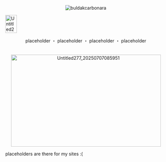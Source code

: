 <p align="center"> <img src="https://komarev.com/ghpvc/?username=buldakcarbonara&label=　𝓃𝑜𝑜𝒹𝓈　&color=F2B2C3&style=flat" alt="buldakcarbonara" /> </p>
<img width="36" height="56" alt="Untitled284_20250711193810" src="https://github.com/user-attachments/assets/91fcee58-ed4a-4c78-bad4-806553c9d9b2" />

<p align="center"> placeholder ・ placeholder ・ placeholder ・ placeholder
　<p align="center">　　　　　　　　　　　　　　　　　　　　　　　　　　　　　　　　　　　　　　　　　 <img width="469" height="288" alt="Untitled277_20250707085951" src="https://github.com/user-attachments/assets/be1928a9-7481-40e6-9309-1a54d909ce1a" />

placeholders are there for my sites :(
